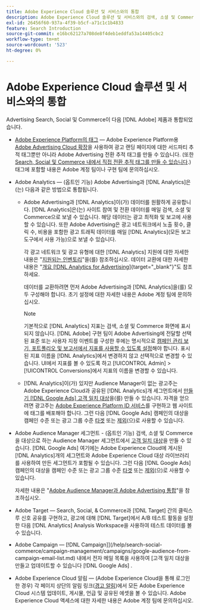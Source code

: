 ```yaml
---
title: Adobe Experience Cloud 솔루션 및 서비스와의 통합
description: Adobe Experience Cloud 솔루션 및 서비스와의 검색, 소셜 및 Commerce 통합에 대해 알아봅니다.
exl-id: 26456f60-937a-4f39-b5cf-a71c1c1b4833
feature: Search Introduction
source-git-commit: e16bc62127a708de8f4deb1eddfa53a14405cbc2
workflow-type: tm+mt
source-wordcount: '523'
ht-degree: 0%

---
```


# Adobe Experience Cloud 솔루션 및 서비스와의 통합

Advertising Search, Social 및 Commerce이 다음 [!DNL Adobe] 제품과 통합되었습니다.

* [Adobe Experience Platform의 태그](https://experienceleague.adobe.com/docs/experience-platform/tags/extensions/client/overview.html) — Adobe Experience Platform용 [Adobe Advertising Cloud 확장](https://exchange.adobe.com/apps/ec/100155)을 사용하여 광고 랜딩 페이지에 대한 서드파티 추적 태그뿐만 아니라 Adobe Advertising 전환 추적 태그를 만들 수 있습니다. (또한 [Search, Social 및 Commerce 내에서 직접 전환 추적 태그를 만들 수 있습니다](/help/search-social-commerce/tools/conversion-tag-generate.md).) 태그에 포함할 내용은 Adobe 계정 팀이나 구현 팀에 문의하십시오.

* Adobe Analytics — (옵트인 기능) Adobe Advertising과 [!DNL Analytics]은(는) 다음과 같은 방법으로 통합됩니다.

   * Adobe Advertising과 [!DNL Analytics]이(가) 데이터를 원활하게 공유합니다. [!DNL Analytics]은(는) 사이트 참여 및 전환 데이터를 매일 검색, 소셜 및 Commerce으로 보낼 수 있습니다. 해당 데이터는 광고 최적화 및 보고에 사용할 수 있습니다. 또한 Adobe Advertising은 광고 네트워크에서 노출 횟수, 클릭 수, 비용을 포함한 광고 트래픽 데이터를 매일 [!DNL Analytics](모든 보고 도구에서 사용 가능)으로 보낼 수 있습니다.

     각 광고 네트워크 및 광고 유형에 대한 [!DNL Analytics] 지원에 대한 자세한 내용은 &quot;[지원되는 인벤토리](/help/search-social-commerce/introduction/supported-inventory.md)&quot;을(를) 참조하십시오. 데이터 교환에 대한 자세한 내용은 &quot;[개요 [!DNL Analytics for Advertising]](https://experienceleague.adobe.com/docs/advertising/integrations/analytics/overview.html){target="_blank"}&quot;도 참조하세요.

     데이터를 교환하려면 먼저 Adobe Advertising과 [!DNL Analytics]을(를) 모두 구성해야 합니다. 초기 설정에 대한 자세한 내용은 Adobe 계정 팀에 문의하십시오.

     >[!NOTE]
     >
     >기본적으로 [!DNL Analytics] 지표는 검색, 소셜 및 Commerce 화면에 표시되지 않습니다. [!DNL Adobe] 구현 팀이 Adobe Advertising에 전달할 선택된 표준 또는 사용자 지정 이벤트를 구성한 후에는 명시적으로 [캠페인 관리 보기, 포트폴리오 및 보고서에서 지표를 사용할 수 있도록 설정](/help/search-social-commerce/admin/conversion-metrics/conversion-metric-about.md)해야 합니다. 표시된 지표 이름을 [!DNL Analytics]에서 변경하지 않고 선택적으로 변경할 수 있습니다. UI에서 지표를 볼 수 있도록 하고 [!UICONTROL Admin] > [!UICONTROL Conversions]에서 지표의 이름을 변경할 수 있습니다.

   * [!DNL Analytics]이(가) 있지만 Audience Manager이 없는 광고주는 Adobe Experience Cloud과 공유된 [!DNL Analytics]개 세그먼트에서 [만들기 [!DNL Google Ads] 고객 일치 대상](/help/search-social-commerce/campaign-management/campaigns/google-audience-from-adobe-audience.md)을(를) 만들 수 있습니다. 자격을 얻으려면 광고주는 [Adobe Experience Platform ID 서비스](https://experienceleague.adobe.com/docs/id-service/using/home.html)를 구현하고 웹 사이트에 태그를 배포해야 합니다. 그런 다음 [!DNL Google Ads] 캠페인의 대상을 캠페인 수준 또는 광고 그룹 수준 [타겟](/help/search-social-commerce/campaign-management/campaigns/audience-targets-manage.md) 또는 [제외](/help/search-social-commerce/campaign-management/campaigns/audience-exclusions-manage.md)(으)로 사용할 수 있습니다.

* Adobe Audience Manager 세그먼트 - (옵트인 기능) 검색, 소셜 및 Commerce을 대상으로 하는 Audience Manager 세그먼트에서 [고객 일치 대상](/help/search-social-commerce/campaign-management/campaigns/google-audience-from-adobe-audience.md)을 만들 수 있습니다.  [!DNL Google Ads]  여기에는 Adobe Experience Cloud에 게시된 [!DNL Analytics]개의 세그먼트와 Adobe Experience Cloud 대상 라이브러리를 사용하여 만든 세그먼트가 포함될 수 있습니다. 그런 다음 [!DNL Google Ads] 캠페인의 대상을 캠페인 수준 또는 광고 그룹 수준 [타겟](/help/search-social-commerce/campaign-management/campaigns/audience-targets-manage.md) 또는 [제외](/help/search-social-commerce/campaign-management/campaigns/audience-exclusions-manage.md)(으)로 사용할 수 있습니다.

  자세한 내용은 &quot;[Adobe Audience Manager과 Adobe Advertising 통합](https://experienceleague.adobe.com/docs/advertising/integrations/audience-manager/overview.html)&quot;을 참조하십시오.

* Adobe Target — Search, Social, &amp; Commerce과 [!DNL Target] 간의 클릭스루 신호 공유를 구현하고, 광고에 대해 [!DNL Target]에서 A/B 테스트 활동을 설정한 다음 [!DNL Analytics] Analysis Workspace을 사용하여 테스트 데이터를 볼 수 있습니다.

* Adobe Campaign — [!DNL Campaign]](/help/search-social-commerce/campaign-management/campaigns/google-audience-from-campaign-email-list.md) 내에서 전자 메일 목록을 사용하여 [고객 일치 대상을 만들고 업데이트할 수 있습니다 [!DNL Google Ads] .

* Adobe Experience Cloud 알림 — (Adobe Experience Cloud을 통해 로그인한 경우) 각 페이지 상단의 알림 링크([경고 알림](/help/search-social-commerce/assets/notifications-panel.png "경고 알림"))에서 모든 Adobe Experience Cloud 시스템 업데이트, 게시물, 언급 및 공유된 에셋을 볼 수 있습니다. Adobe Experience Cloud 액세스에 대한 자세한 내용은 Adobe 계정 팀에 문의하십시오.
